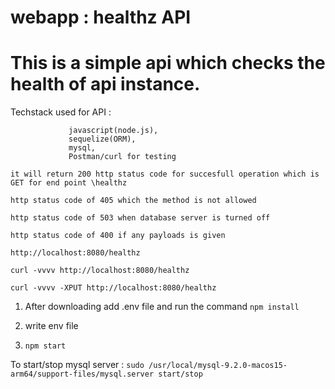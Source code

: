# webapp : healthz API

# This is a simple api which checks the health of api instance.

Techstack used for API : 
                 
                 javascript(node.js), 
                 sequelize(ORM), 
                 mysql, 
                 Postman/curl for testing

`it will return 200 http status code for succesfull operation which is GET for end point \healthz`

`http status code of 405 which the method is not allowed`

`http status code of 503 when database server is turned off`

`http status code of 400 if any payloads is given`

`http://localhost:8080/healthz`

`curl -vvvv http://localhost:8080/healthz`

`curl -vvvv -XPUT http://localhost:8080/healthz`





1. After downloading add .env file and run the command `npm install` 

2. write env file 

3. `npm start`


To start/stop mysql server : `sudo /usr/local/mysql-9.2.0-macos15-arm64/support-files/mysql.server start/stop`




      

